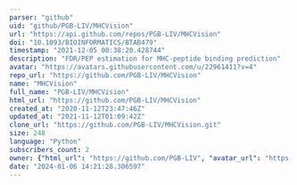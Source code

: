 ```yaml
---
parser: "github"
uid: "github/PGB-LIV/MHCVision"
url: "https://api.github.com/repos/PGB-LIV/MHCVision"
doi: "10.1093/BIOINFORMATICS/BTAB479"
timestamp: "2021-12-05 00:38:20.428744"
description: "FDR/PEP estimation for MHC-peptide binding prediction"
avatar: "https://avatars.githubusercontent.com/u/22961411?v=4"
repo_url: "https://github.com/PGB-LIV/MHCVision"
name: "MHCVision"
full_name: "PGB-LIV/MHCVision"
html_url: "https://github.com/PGB-LIV/MHCVision"
created_at: "2020-11-12T23:47:46Z"
updated_at: "2021-11-12T01:09:42Z"
clone_url: "https://github.com/PGB-LIV/MHCVision.git"
size: 248
language: "Python"
subscribers_count: 2
owner: {"html_url": "https://github.com/PGB-LIV", "avatar_url": "https://avatars.githubusercontent.com/u/22961411?v=4", "login": "PGB-LIV", "type": "Organization"}
date: "2024-01-06 14:21:28.306597"
---
```

